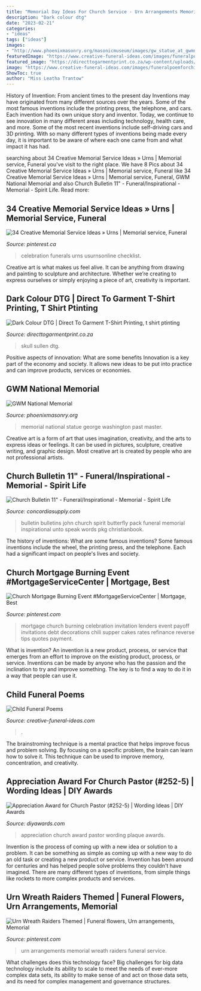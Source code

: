```yaml
---
title: "Memorial Day Ideas For Church Service - Urn Arrangements Memorial Wreath Raiders Funeral Service"
description: "Dark colour dtg"
date: "2023-02-21"
categories:
- "ideas"
tags: ["ideas"]
images:
- "http://www.phoenixmasonry.org/masonicmuseum/images/gw_statue_at_gwmnm_3.jpg"
featuredImage: "https://www.creative-funeral-ideas.com/images/funeralpoemforchild.jpg"
featured_image: "https://directtogarmentprint.co.za/wp-content/uploads/2017/12/direct-to-garment-51-768x960.jpg"
image: "https://www.creative-funeral-ideas.com/images/funeralpoemforchild.jpg"
ShowToc: true
author: "Miss Leatha Trantow"
---
```



History of Invention: From ancient times to the present day
Inventions may have originated from many different sources over the years. Some of the most famous inventions include the printing press, the telephone, and cars. Each invention had its own unique story and inventor. Today, we continue to see innovation in many different areas including technology, health care, and more. Some of the most recent inventions include self-driving cars and 3D printing. With so many different types of inventions being made every day, it is important to be aware of where each one came from and what impact it has had.

	

		
searching about 34 Creative Memorial Service Ideas » Urns | Memorial service, Funeral you've visit to the right place. We have 8 Pics about 34 Creative Memorial Service Ideas » Urns | Memorial service, Funeral like 34 Creative Memorial Service Ideas » Urns | Memorial service, Funeral, GWM National Memorial and also Church Bulletin 11&quot; - Funeral/Inspirational - Memorial - Spirit Life. Read more:
		
    
## 34 Creative Memorial Service Ideas » Urns | Memorial Service, Funeral

<img loading=lazy src="https://i.pinimg.com/736x/ee/17/59/ee175977496d139741288f0db03fc287.jpg" onerror="this.onerror=null;this.src='https://tse4.mm.bing.net/th?id=OIP.6m5oDTeYgE0uActB1r_eTwHaLH&amp;pid=15.1';" alt="34 Creative Memorial Service Ideas » Urns | Memorial service, Funeral">

_Source: pinterest.ca_

>celebration funerals urns usurnsonline checklist. 

	

Creative art is what makes us feel alive. It can be anything from drawing and painting to sculpture and architecture. Whether we’re creating to express ourselves or simply enjoying a piece of art, creativity is important.

    
## Dark Colour DTG | Direct To Garment T-Shirt Printing, T Shirt Ptinting

<img loading=lazy src="https://directtogarmentprint.co.za/wp-content/uploads/2017/12/direct-to-garment-51-768x960.jpg" onerror="this.onerror=null;this.src='https://tse2.mm.bing.net/th?id=OIP.5Pf8y-ugcvTWwASmSqWn8QHaJQ&amp;pid=15.1';" alt="Dark Colour DTG | Direct To Garment T-Shirt Printing, t shirt ptinting">

_Source: directtogarmentprint.co.za_

>skull sullen dtg. 

	

Positive aspects of innovation: What are some benefits
Innovation is a key part of the economy and society. It allows new ideas to be put into practice and can improve products, services or economies.

    
## GWM National Memorial

<img loading=lazy src="http://www.phoenixmasonry.org/masonicmuseum/images/gw_statue_at_gwmnm_3.jpg" onerror="this.onerror=null;this.src='https://tse3.mm.bing.net/th?id=OIP.JRI04lkAL4kGC3G_v4rrzQHaQH&amp;pid=15.1';" alt="GWM National Memorial">

_Source: phoenixmasonry.org_

>memorial national statue george washington past master. 

	

Creative art is a form of art that uses imagination, creativity, and the arts to express ideas or feelings. It can be used in pictures, sculpture, creative writing, and graphic design. Most creative art is created by people who are not professional artists.

    
## Church Bulletin 11&quot; - Funeral/Inspirational - Memorial - Spirit Life

<img loading=lazy src="https://www.concordiasupply.com/sca/A4209-media-01.jpg" onerror="this.onerror=null;this.src='https://tse2.mm.bing.net/th?id=OIP.Ik4rJxPGmRKVS9hd9E-DnQHaLc&amp;pid=15.1';" alt="Church Bulletin 11&quot; - Funeral/Inspirational - Memorial - Spirit Life">

_Source: concordiasupply.com_

>bulletin bulletins john church spirit butterfly pack funeral memorial inspirational unto speak words pkg christianbook. 

	

The history of inventions: What are some famous inventions?
Some famous inventions include the wheel, the printing press, and the telephone. Each had a significant impact on people's lives and society.

    
## Church Mortgage Burning Event #MortgageServiceCenter | Mortgage, Best

<img loading=lazy src="https://i.pinimg.com/736x/99/b5/d2/99b5d229d781c02a8fa1a58552d13863.jpg" onerror="this.onerror=null;this.src='https://tse3.mm.bing.net/th?id=OIP.Y3Bd3mMMu9U8LEhCTm0CCwHaLc&amp;pid=15.1';" alt="Church Mortgage Burning Event #MortgageServiceCenter | Mortgage, Best">

_Source: pinterest.com_

>mortgage church burning celebration invitation lenders event payoff invitations debt decorations chili supper cakes rates refinance reverse tips quotes payment. 

	

What is invention?
An invention is a new product, process, or service that emerges from an effort to improve on the existing product, process, or service. Inventions can be made by anyone who has the passion and the inclination to try and improve something. The key is to find a way to do it in a way that people can use it.

    
## Child Funeral Poems

<img loading=lazy src="https://www.creative-funeral-ideas.com/images/funeralpoemforchild.jpg" onerror="this.onerror=null;this.src='https://tse2.mm.bing.net/th?id=OIP.12627ZgC-yH3YhF22P8jfgHaFj&amp;pid=15.1';" alt="Child Funeral Poems">

_Source: creative-funeral-ideas.com_

>. 

	

The brainstroming technique is a mental practice that helps improve focus and problem solving. By focusing on a specific problem, the brain can learn how to solve it. This technique can be used to improve memory, concentration, and creativity.

    
## Appreciation Award For Church Pastor (#252-5) | Wording Ideas | DIY Awards

<img loading=lazy src="https://www.diyawards.com/images/products/themes/google_ad.white/252-sample-detail-star-priest-appreciation-plaque-1109.jpg" onerror="this.onerror=null;this.src='https://tse4.mm.bing.net/th?id=OIP.n1SusW3O7Tg8LC6RkZSsOQHaHa&amp;pid=15.1';" alt="Appreciation Award for Church Pastor (#252-5) | Wording Ideas | DIY Awards">

_Source: diyawards.com_

>appreciation church award pastor wording plaque awards. 

	

Invention is the process of coming up with a new idea or solution to a problem. It can be something as simple as coming up with a new way to do an old task or creating a new product or service. Invention has been around for centuries and has helped people solve problems they couldn't have imagined. There are many different types of inventions, from simple things like rockets to more complex products and services.

    
## Urn Wreath Raiders Themed | Funeral Flowers, Urn Arrangements, Memorial

<img loading=lazy src="https://i.pinimg.com/736x/b6/36/64/b63664739823e1a46d00444adccb5e74.jpg" onerror="this.onerror=null;this.src='https://tse4.mm.bing.net/th?id=OIP.dEYYaTW5EUxTXI5vv9UWTgHaJ3&amp;pid=15.1';" alt="Urn Wreath Raiders Themed | Funeral flowers, Urn arrangements, Memorial">

_Source: pinterest.com_

>urn arrangements memorial wreath raiders funeral service. 

	

What challenges does this technology face?
Big challenges for big data technology include its ability to scale to meet the needs of ever-more complex data sets, its ability to make sense of and act on those data sets, and its need for complex management and governance structures.

